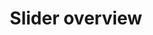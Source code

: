 ---
sidebar_label: Overview
title: Slider overview
description: dhtmlxSlider is a flexible and quickly adjustable JavaScript component that allows easily embedding horizontal or vertical slider bars into a web page.
---